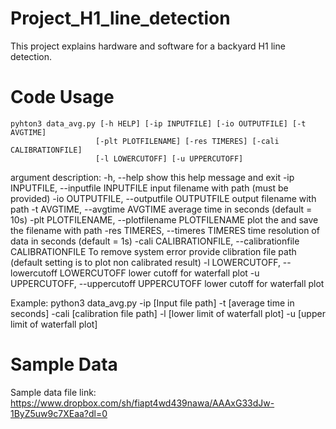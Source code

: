 # Project_H1_line_detection
This project explains hardware and software for a backyard H1 line detection.


# Code Usage
    pyhton3 data_avg.py [-h HELP] [-ip INPUTFILE] [-io OUTPUTFILE] [-t AVGTIME]
                       [-plt PLOTFILENAME] [-res TIMERES] [-cali CALIBRATIONFILE]
                       [-l LOWERCUTOFF] [-u UPPERCUTOFF]
                   
argument description:
          -h, --help            show this help message and exit
          -ip INPUTFILE, --inputfile INPUTFILE
                                input filename with path (must be provided)
          -io OUTPUTFILE, --outputfile OUTPUTFILE
                                output filename with path
          -t AVGTIME, --avgtime AVGTIME
                                average time in seconds (default = 10s)
          -plt PLOTFILENAME, --plotfilename PLOTFILENAME
                                plot the and save the filename with path
          -res TIMERES, --timeres TIMERES
                                time resolution of data in seconds (default = 1s)
          -cali CALIBRATIONFILE, --calibrationfile CALIBRATIONFILE
                                To remove system error provide clibration file path
                                (default setting is to plot non calibrated result)
          -l LOWERCUTOFF, --lowercutoff LOWERCUTOFF
                                lower cutoff for waterfall plot
          -u UPPERCUTOFF, --uppercutoff UPPERCUTOFF
                                lower cutoff for waterfall plot


Example:
python3 data_avg.py -ip [Input file path] -t [average time in seconds] -cali [calibration file path] -l [lower limit of waterfall plot] -u [upper limit of waterfall plot]


# Sample Data
Sample data file link: https://www.dropbox.com/sh/fiapt4wd439nawa/AAAxG33dJw-1ByZ5uw9c7XEaa?dl=0
